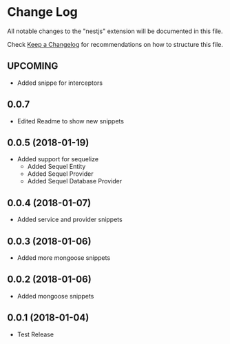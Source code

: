 # Change Log
All notable changes to the "nestjs" extension will be documented in this file.

Check [Keep a Changelog](http://keepachangelog.com/) for recommendations on how to structure this file.


<a name="UPCOMING"></a>
## UPCOMING

* Added snippe for interceptors

<a name="0.0.7"></a>
## 0.0.7

* Edited Readme to show new snippets

<a name="0.0.5"></a>
## 0.0.5 (2018-01-19)

* Added support for sequelize
  - Added Sequel Entity
  - Added Sequel Provider
  - Added Sequel Database Provider

<a name="0.0.4"></a>
## 0.0.4 (2018-01-07)

* Added service and provider snippets

<a name="0.0.3"></a>
## 0.0.3 (2018-01-06)

* Added more mongoose snippets

<a name="0.0.2"></a>
## 0.0.2 (2018-01-06)

* Added mongoose snippets

<a name="0.0.1"></a>
## 0.0.1 (2018-01-04)

* Test Release